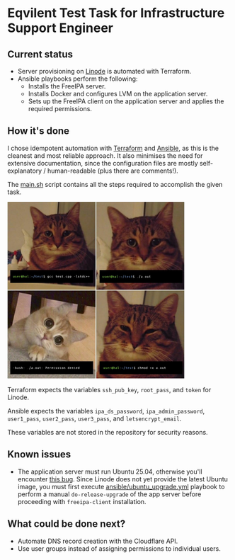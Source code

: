# Eqvilent Test Task for Infrastructure Support Engineer

## Current status

- Server provisioning on [Linode](https://www.linode.com) is automated with Terraform.
- Ansible playbooks perform the following:
  - Installs the FreeIPA server.
  - Installs Docker and configures LVM on the application server.
  - Sets up the FreeIPA client on the application server and applies the required permissions.

## How it's done

I chose idempotent automation with [Terraform](https://developer.hashicorp.com/terraform) and [Ansible](https://www.redhat.com/en/ansible-collaborative), as this is the cleanest and most reliable approach. It also minimises the need for extensive documentation, since the configuration files are mostly self-explanatory / human-readable (plus there are comments!).

The [main.sh](main.sh) script contains all the steps required to accomplish the given task.

<img src="https://github.com/JonathanSeriesX/dayoneXtwitter/blob/main/pics/chmod.jpg?raw=true" alt="chmod situation" width="400"/>

Terraform expects the variables `ssh_pub_key`, `root_pass`, and `token` for Linode.

Ansible expects the variables `ipa_ds_password`, `ipa_admin_password`, `user1_pass`, `user2_pass`, `user3_pass`, and `letsencrypt_email`.

These variables are not stored in the repository for security reasons.

## Known issues

- The application server must run Ubuntu 25.04, otherwise you'll encounter [this bug](https://bugs.launchpad.net/ubuntu/+source/freeipa/+bug/2078034). Since Linode does not yet provide the latest Ubuntu image, you must first execute [ansible/ubuntu_upgrade.yml](ansible/ubuntu_upgrade.yml) playbook to perform a manual `do-release-upgrade` of the app server before proceeding with `freeipa-client` installation.

## What could be done next?

- Automate DNS record creation with the Cloudflare API.
- Use user groups instead of assigning permissions to individual users.
